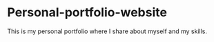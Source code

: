 # Personal-portfolio-website
This is my personal portfolio where I share about myself and my skills.
